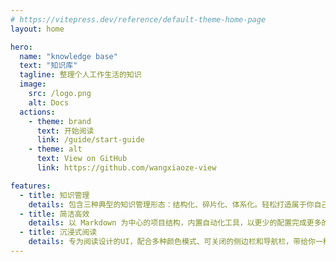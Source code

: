 ```yaml
---
# https://vitepress.dev/reference/default-theme-home-page
layout: home

hero:
  name: "knowledge base"
  text: "知识库"
  tagline: 整理个人工作生活的知识
  image:
    src: /logo.png
    alt: Docs
  actions:
    - theme: brand
      text: 开始阅读
      link: /guide/start-guide
    - theme: alt
      text: View on GitHub
      link: https://github.com/wangxiaoze-view

features:
  - title: 知识管理
    details: 包含三种典型的知识管理形态：结构化、碎片化、体系化。轻松打造属于你自己的知识管理平台
  - title: 简洁高效
    details: 以 Markdown 为中心的项目结构，内置自动化工具，以更少的配置完成更多的事。配合多维索引快速定位每个知识点
  - title: 沉浸式阅读
    details: 专为阅读设计的UI，配合多种颜色模式、可关闭的侧边栏和导航栏，带给你一种沉浸式阅读体验
---
```

